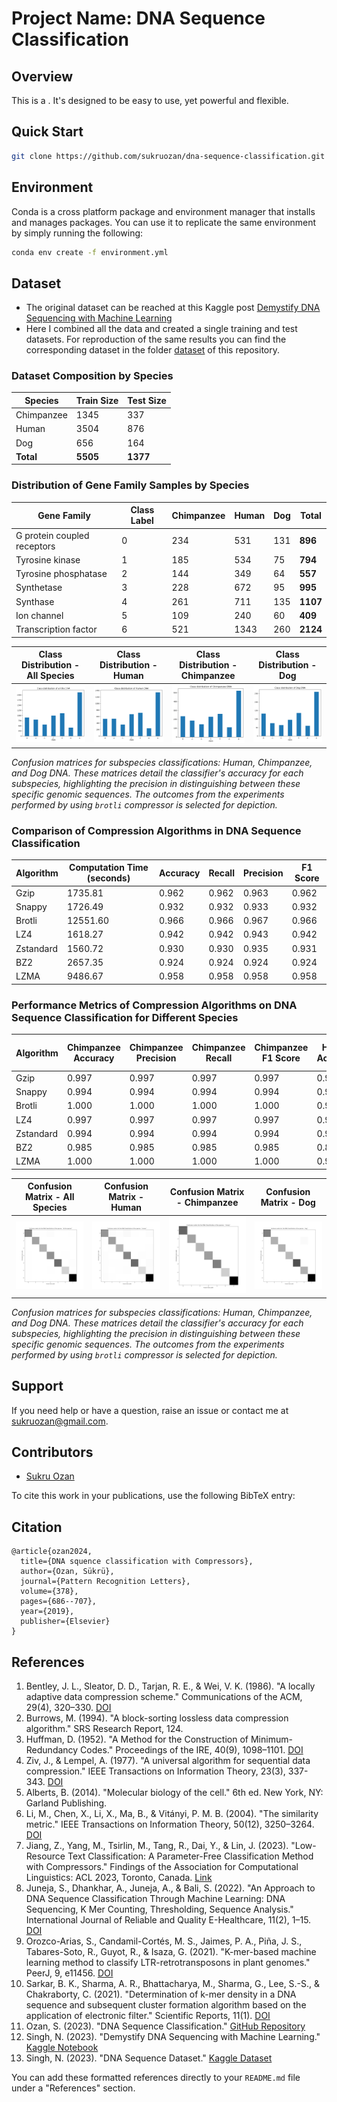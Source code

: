 # Project Name: DNA Sequence Classification

## Overview
This is a . It's designed to be easy to use, yet powerful and flexible.

## Quick Start
```bash
git clone https://github.com/sukruozan/dna-sequence-classification.git
```

## Environment
Conda is a cross platform package and environment manager that installs and manages packages. You can use it to replicate the same environment by simply running the following:

```bash
conda env create -f environment.yml
```

## Dataset
- The original dataset can be reached at this Kaggle post [Demystify DNA Sequencing with Machine Learning](https://www.kaggle.com/code/nageshsingh/demystify-dna-sequencing-with-machine-learning/notebook)
- Here I combined all the data and created a single training and test datasets. For reproduction of the same results you can find the corresponding dataset in the folder [dataset](./dataset/) of this repository.

### Dataset Composition by Species

| Species    | Train Size | Test Size |
|------------|------------|-----------|
| Chimpanzee | 1345       | 337       |
| Human      | 3504       | 876       |
| Dog        | 656        | 164       |
| **Total**  | **5505**   | **1377**  |

### Distribution of Gene Family Samples by Species

| Gene Family                 | Class Label | Chimpanzee | Human | Dog  | **Total** |
|-----------------------------|-------------|------------|-------|------|-----------|
| G protein coupled receptors | 0           | 234        | 531   | 131  | **896**   |
| Tyrosine kinase             | 1           | 185        | 534   | 75   | **794**   |
| Tyrosine phosphatase        | 2           | 144        | 349   | 64   | **557**   |
| Synthetase                  | 3           | 228        | 672   | 95   | **995**   |
| Synthase                    | 4           | 261        | 711   | 135  | **1107**  |
| Ion channel                 | 5           | 109        | 240   | 60   | **409**   |
| Transcription factor        | 6           | 521        | 1343  | 260  | **2124**  |


Class Distribution - All Species | Class Distribution - Human | Class Distribution - Chimpanzee | Class Distribution - Dog
:-----------------------------:|:------------------------:|:------------------------------:|:-----------------------:
![All Species](./dataset/dist_all.png) | ![Human](./dataset/dist_human.png) | ![Chimpanzee](./dataset/dist_chimp.png) | ![Dog](./dataset/dist_dog.png)

*Confusion matrices for subspecies classifications: Human, Chimpanzee, and Dog DNA. These matrices detail the classifier's accuracy for each subspecies, highlighting the precision in distinguishing between these specific genomic sequences. The outcomes from the experiments performed by using `brotli` compressor is selected for depiction.*


### Comparison of Compression Algorithms in DNA Sequence Classification

| Algorithm | Computation Time (seconds) | Accuracy | Recall | Precision | F1 Score |
|-----------|----------------------------|----------|--------|-----------|----------|
| Gzip      | 1735.81                    | 0.962    | 0.962  | 0.963     | 0.962    |
| Snappy    | 1726.49                    | 0.932    | 0.932  | 0.933     | 0.932    |
| Brotli    | 12551.60                   | 0.966    | 0.966  | 0.967     | 0.966    |
| LZ4       | 1618.27                    | 0.942    | 0.942  | 0.943     | 0.942    |
| Zstandard | 1560.72                    | 0.930    | 0.930  | 0.935     | 0.931    |
| BZ2       | 2657.35                    | 0.924    | 0.924  | 0.924     | 0.924    |
| LZMA      | 9486.67                    | 0.958    | 0.958  | 0.958     | 0.958    |

### Performance Metrics of Compression Algorithms on DNA Sequence Classification for Different Species

| Algorithm | Chimpanzee Accuracy | Chimpanzee Precision | Chimpanzee Recall | Chimpanzee F1 Score | Human Accuracy | Human Precision | Human Recall | Human F1 Score | Dog Accuracy | Dog Precision | Dog Recall | Dog F1 Score |
|-----------|---------------------|----------------------|-------------------|---------------------|----------------|-----------------|--------------|----------------|--------------|---------------|------------|--------------|
| Gzip      | 0.997               | 0.997                | 0.997             | 0.997               | 0.944          | 0.945           | 0.944        | 0.944          | 0.988        | 0.989         | 0.988      | 0.988        |
| Snappy    | 0.994               | 0.994                | 0.994             | 0.994               | 0.943          | 0.944           | 0.943        | 0.943          | 0.744        | 0.748         | 0.744      | 0.745        |
| Brotli    | 1.000               | 1.000                | 1.000             | 1.000               | 0.947          | 0.950           | 0.947        | 0.948          | 0.994        | 0.994         | 0.994      | 0.994        |
| LZ4       | 0.997               | 0.997                | 0.997             | 0.997               | 0.944          | 0.946           | 0.944        | 0.944          | 0.817        | 0.829         | 0.817      | 0.819        |
| Zstandard | 0.994               | 0.994                | 0.994             | 0.994               | 0.900          | 0.909           | 0.900        | 0.901          | 0.963        | 0.967         | 0.963      | 0.963        |
| BZ2       | 0.985               | 0.985                | 0.985             | 0.985               | 0.893          | 0.894           | 0.893        | 0.893          | 0.963        | 0.966         | 0.963      | 0.964        |
| LZMA      | 1.000               | 1.000                | 1.000             | 1.000               | 0.936          | 0.937           | 0.936        | 0.936          | 0.988        | 0.989         | 0.988      | 0.988        |



Confusion Matrix - All Species | Confusion Matrix - Human | Confusion Matrix - Chimpanzee | Confusion Matrix - Dog
:-----------------------------:|:------------------------:|:------------------------------:|:-----------------------:
![All Species](./brotli/confusion_matrix_all_the_species.png) | ![Human](./brotli/confusion_matrix_human.png) | ![Chimpanzee](./brotli/confusion_matrix_chimp.png) | ![Dog](./brotli/confusion_matrix_dog.png)

*Confusion matrices for subspecies classifications: Human, Chimpanzee, and Dog DNA. These matrices detail the classifier's accuracy for each subspecies, highlighting the precision in distinguishing between these specific genomic sequences. The outcomes from the experiments performed by using `brotli` compressor is selected for depiction.*

## Support
If you need help or have a question, raise an issue or contact me at sukruozan@gmail.com.

## Contributors
- [Sukru Ozan](https://sukruozan.com)

To cite this work in your publications, use the following BibTeX entry:


## Citation

    @article{ozan2024,
      title={DNA squence classification with Compressors},
      author={Ozan, Sükrü},
      journal={Pattern Recognition Letters},
      volume={378},
      pages={686--707},
      year={2019},
      publisher={Elsevier}
    }



## References
1. Bentley, J. L., Sleator, D. D., Tarjan, R. E., & Wei, V. K. (1986). "A locally adaptive data compression scheme." Communications of the ACM, 29(4), 320–330. [DOI](http://dx.doi.org/10.1145/5684.5688)
2. Burrows, M. (1994). "A block-sorting lossless data compression algorithm." SRS Research Report, 124. 
3. Huffman, D. (1952). "A Method for the Construction of Minimum-Redundancy Codes." Proceedings of the IRE, 40(9), 1098–1101. [DOI](http://dx.doi.org/10.1109/JRPROC.1952.273898)
4. Ziv, J., & Lempel, A. (1977). "A universal algorithm for sequential data compression." IEEE Transactions on Information Theory, 23(3), 337-343. [DOI](10.1109/TIT.1977.1055714)
5. Alberts, B. (2014). "Molecular biology of the cell." 6th ed. New York, NY: Garland Publishing.
6. Li, M., Chen, X., Li, X., Ma, B., & Vitányi, P. M. B. (2004). "The similarity metric." IEEE Transactions on Information Theory, 50(12), 3250–3264. [DOI](https://doi.org/10.1109/TIT.2004.838101)
7. Jiang, Z., Yang, M., Tsirlin, M., Tang, R., Dai, Y., & Lin, J. (2023). "Low-Resource Text Classification: A Parameter-Free Classification Method with Compressors." Findings of the Association for Computational Linguistics: ACL 2023, Toronto, Canada. [Link](https://aclanthology.org/2023.findings-acl.426)
8. Juneja, S., Dhankhar, A., Juneja, A., & Bali, S. (2022). "An Approach to DNA Sequence Classification Through Machine Learning: DNA Sequencing, K Mer Counting, Thresholding, Sequence Analysis." International Journal of Reliable and Quality E-Healthcare, 11(2), 1–15. [DOI](http://dx.doi.org/10.4018/ijrqeh.299963)
9. Orozco-Arias, S., Candamil-Cortés, M. S., Jaimes, P. A., Piña, J. S., Tabares-Soto, R., Guyot, R., & Isaza, G. (2021). "K-mer-based machine learning method to classify LTR-retrotransposons in plant genomes." PeerJ, 9, e11456. [DOI](http://dx.doi.org/10.7717/peerj.11456)
10. Sarkar, B. K., Sharma, A. R., Bhattacharya, M., Sharma, G., Lee, S.-S., & Chakraborty, C. (2021). "Determination of k-mer density in a DNA sequence and subsequent cluster formation algorithm based on the application of electronic filter." Scientific Reports, 11(1). [DOI](http://dx.doi.org/10.1038/s41598-021-93154-3)
11. Ozan, S. (2023). "DNA Sequence Classification." [GitHub Repository](https://github.com/sukruozan/DNA-Sequence-Classification)
12. Singh, N. (2023). "Demystify DNA Sequencing with Machine Learning." [Kaggle Notebook](https://www.kaggle.com/code/nageshsingh/demystify-dna-sequencing-with-machine-learning/notebook)
13. Singh, N. (2023). "DNA Sequence Dataset." [Kaggle Dataset](https://www.kaggle.com/datasets/nageshsingh/dna-sequence-dataset)

You can add these formatted references directly to your `README.md` file under a "References" section.